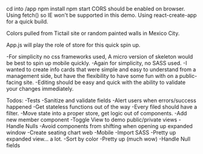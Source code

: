 cd into /app
npm install
npm start
CORS should be enabled on browser.
Using fetch() so IE won't be supported in this demo.
Using react-create-app for a quick build.

Colors pulled from Tictail site or random painted walls in Mexico City.

App.js will play the role of store for this quick spin up.

-For simplicity no css frameworks used, A micro version of skeleton would be best to spin up mobile quickly.
-Again for simplicity, no SASS used.
-I wanted to create info cards that were simple and easy to understand from a management side, but have the flexibility to have some fun with on a public-facing site.
-Editing should be easy and quick with the ability to validate your changes immediately.

Todos:
-Tests
-Sanitize and validate fields
-Alert users when errors/success happened
-Get stateless functions out of the way
-Every filed should have a filter.
-Move state into a proper store, get logic out of components.
-Add new member component
-Toggle View to demo public/private views
-Handle Nulls
-Avoid components from shifting when opening up expanded window
-Create seating chart web
-Mobile
-Import SASS
-Pretty up expanded view... a lot.
-Sort by color
-Pretty up (much wow)
-Handle Null fields
